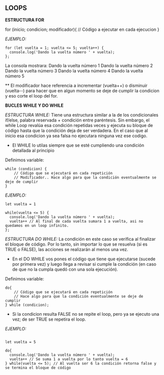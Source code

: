 ## LOOPS

**ESTRUCTURA FOR**

for (inicio; condicion; modificador){
    // Código a ejecutar en cada ejecucion
}

*EJEMPLO:*

```
for (let vuelta = 1; vuelta <= 5; vuelta++) {
  console.log('Dando la vuelta número ' + vuelta);
};
```

La consola mostrara:
Dando la vuelta número 1
Dando la vuelta número 2
Dando la vuelta número 3
Dando la vuelta número 4
Dando la vuelta número 5

** El modificador hace referencia a incrementar (vuelta++) o disminuir (vuelta--) para hacer que en algun momento se deje de cumplir la condicion y eso corte el loop del for.

**BUCLES WHILE Y DO WHILE**

*ESTRUCTURA WHILE:* Tiene una estructura similar a la de los condicionales if/else, palabra reservada + condición entre paréntesis. Sin embargo, el while Loop revalúa esa condición repetidas veces y ejecuta su bloque de código hasta que la condición deja de ser verdadera. En el caso que al inicio esa condicion ya sea falsa no ejecutara ninguna vez ese codigo.

* El WHILE lo utilas siempre que se esté cumpliendo una condición detallada al principio

Definimos variable:

```
while (condicion) {
    // Código que se ejecutará en cada repetición
    // Modificador.. Hace algo para que la condición eventualmente se deje de cumplir
}
```

*EJEMPLO:*

```
let vuelta = 1

while(vuelta <= 5) {
  console.log('Dando la vuelta número ' + vuelta);
  vuelta++ // Al final de cada vuelta sumara 1 a vuelta, asi no quedamos en un loop infinito.
};
```

*ESTRUCTURA DO WHILE:* La condición en este caso se verifica al finalizar el bloque de código. Por lo tanto, sin importar lo que se resuelva (si es TRUE o FALSE), las acciones se realizarán al menos una vez.

* En el DO WHILE vos pones el código que tiene que ejecutarse (sucede por primera vez) y luego llega a revisar si cumple la condición (en caso de que no la cumpla quedó con una sola ejecución).

Definimos variable:

```
do{
    // Código que se ejecutará en cada repetición
    // Hace algo para que la condición eventualmente se deje de cumplir
} while (condicion); 
```

* Si la condicion resulta FALSE no se repite el loop, pero ya se ejecuto una vez; de ser TRUE se repetira el loop.

*EJEMPLO:*

```

let vuelta = 5

do{
  console.log('Dando la vuelta número ' + vuelta);
  vuelta++ // Se suma 1 a vuelta por lo tanto vuelta = 6
} while(vuelta <= 5); // Al vuelta ser 6 la condición retorna false y se termina el bloque de código

```

